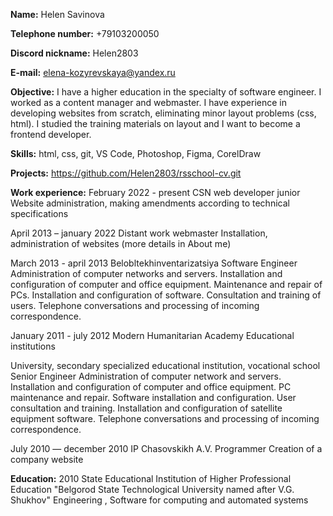 **Name:**
Helen Savinova

**Telephone number:**
+79103200050

**Discord nickname:**
Helen2803

**E-mail:**
elena-kozyrevskaya@yandex.ru

**Objective:**
I have a higher education in the specialty of software engineer. I worked as a content manager and webmaster. I have experience in developing websites from scratch, eliminating minor layout problems (css, html). I studied the training materials on layout and I want to become a frontend developer.

**Skills:** html, css, git, VS Code, Photoshop, Figma, CorelDraw

**Projects:**
https://github.com/Helen2803/rsschool-cv.git

**Work experience:**
February  2022 - present
CSN
web developer junior
Website administration, making amendments according to technical specifications

April  2013 – january  2022
Distant work
webmaster
Installation, administration of websites (more details in About me)

March  2013 - april  2013
Belobltekhinventarizatsiya
Software Engineer
Administration of computer networks and servers.
Installation and configuration of computer and office equipment.
Maintenance and repair of PCs.
Installation and configuration of software.
Consultation and training of users.
Telephone conversations and processing of incoming correspondence.

January  2011 - july  2012
Modern Humanitarian Academy
Educational institutions

University, secondary specialized educational institution, vocational school
Senior Engineer
Administration of computer network and servers.
Installation and configuration of computer and office equipment.
PC maintenance and repair.
Software installation and configuration.
User consultation and training.
Installation and configuration of satellite equipment software.
Telephone conversations and processing of incoming correspondence.

July  2010 — december  2010
IP Chasovskikh A.V.
Programmer
Creation of a company website

**Education:** 
2010
State Educational Institution of Higher Professional Education "Belgorod State Technological University named after V.G. Shukhov"
Engineering , Software for computing and automated systems

